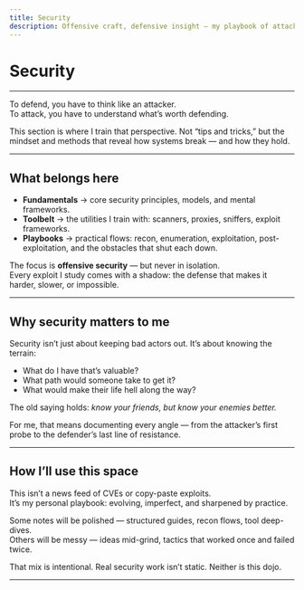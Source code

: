 ```yaml
---
title: Security
description: Offensive craft, defensive insight — my playbook of attack and resistance.
---
```


# Security

---

To defend, you have to think like an attacker.  
To attack, you have to understand what’s worth defending.  

This section is where I train that perspective. Not “tips and tricks,” but the mindset and methods that reveal how systems break — and how they hold.  

---

## What belongs here

- **Fundamentals** → core security principles, models, and mental frameworks.  
- **Toolbelt** → the utilities I train with: scanners, proxies, sniffers, exploit frameworks.  
- **Playbooks** → practical flows: recon, enumeration, exploitation, post-exploitation, and the obstacles that shut each down.  

The focus is **offensive security** — but never in isolation.  
Every exploit I study comes with a shadow: the defense that makes it harder, slower, or impossible.  

---

## Why security matters to me

Security isn’t just about keeping bad actors out. It’s about knowing the terrain:  

- What do I have that’s valuable?  
- What path would someone take to get it?  
- What would make their life hell along the way?  

The old saying holds: *know your friends, but know your enemies better.*  

For me, that means documenting every angle — from the attacker’s first probe to the defender’s last line of resistance.  

---

## How I’ll use this space

This isn’t a news feed of CVEs or copy-paste exploits.  
It’s my personal playbook: evolving, imperfect, and sharpened by practice.  

Some notes will be polished — structured guides, recon flows, tool deep-dives.  
Others will be messy — ideas mid-grind, tactics that worked once and failed twice.  

That mix is intentional. Real security work isn’t static. Neither is this dojo.  

---
